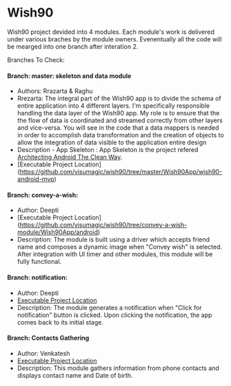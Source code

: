 # Wish90

Wish90 project devided into 4 modules. Each module's work is delivered under various braches by the module owners. 
Evenentually all the code will be mearged into one branch after interation 2. 

Branches To Check:
#### Branch: master: skeleton and data module 
+ Authors: Rrazarta & Raghu
+ Rrezarta: The integral part of the Wish90 app is to divide the schema of entire application into 4 different layers. I'm specifically responsible handling the data layer of the Wish90 app. My role is to ensure that the the flow of data is coordinated and streamed correctly from other layers and vice-versa. You will see in the code that a data mappers is needed in order to accomplish data transformation and the creation of objects to allow the integration of data visible to the application entire design 
+ Description - App Skeleton : App Skeleton is the project refered [Architecting Android The Clean Way](http://fernandocejas.com/2014/09/03/architecting-android-the-clean-way/). 
+ [Executable Project Location] (https://github.com/visumagic/wish90/tree/master/Wish90App/wish90-android-mvp)

#### Branch: convey-a-wish:  
+ Author: Deepti
+ [Executable Project Location] (https://github.com/visumagic/wish90/tree/convey-a-wish-module/Wish90App/android)
+ Description: 
The module is built using a driver which accepts friend name and composes a dynamic image when "Convey wish" is selected. After integration with UI timer and other modules, this module will be fully functional. 

#### Branch: notification:  
+ Author: Deepti
+ [Executable Project Location](https://github.com/visumagic/wish90/tree/notifications-module/Wish90App/android)
+ Description:
The module generates a notification when "Click for notification" button is clicked. Upon clicking the notification, the app comes back to its initial stage.
#### Branch: Contacts Gathering
+ Author: Venkatesh 
+ [Executable Project Location]()
+ Description:
This module gathers information from phone contacts and displays contact name and Date of birth.



